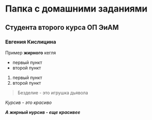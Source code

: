 # Папка с домашними заданиями 
## Студента второго курса ОП ЭиАМ
### Евгения Кислицина

Пример **жирного** кегля

- первый пункт
- второй пункт

1. первый пункт
2. второй пункт

> Безделие - это игрушка дьявола 

*Курсив - это красиво*

**_А жирный нурсив - еще красивее_**
